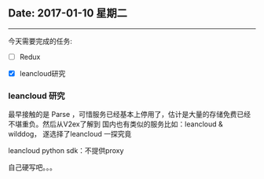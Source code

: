## Date: 2017-01-10 星期二

------

今天需要完成的任务:

- [ ] Redux
- [x] leancloud研究


### leancloud 研究

最早接触的是 Parse ，可惜服务已经基本上停用了，估计是大量的存储免费已经不堪重负。然后从V2ex了解到 国内也有类似的服务比如：leancloud & wilddog， 遂选择了leancloud 一探究竟

leancloud python sdk：不提供proxy

自己硬写吧。。。
